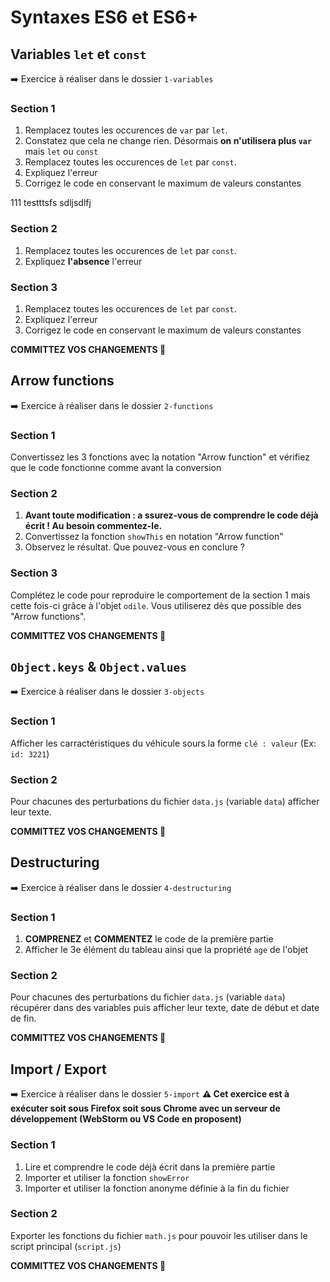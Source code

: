 # Syntaxes ES6 et ES6+

## Variables `let` et `const`
➡️ Exercice à réaliser dans le dossier `1-variables`

### Section 1
1. Remplacez toutes les occurences de `var` par `let`.
2. Constatez que cela ne change rien. Désormais **on n'utilisera plus `var`** mais `let` ou `const`
3. Remplacez toutes les occurences de `let` par `const`.
4. Expliquez l'erreur
5. Corrigez le code en conservant le maximum de valeurs constantes

111 testttsfs
sdljsdlfj


### Section 2
1. Remplacez toutes les occurences de `let` par `const`.
2. Expliquez **l'absence** l'erreur

### Section 3
1. Remplacez toutes les occurences de `let` par `const`.
2. Expliquez l'erreur
3. Corrigez le code en conservant le maximum de valeurs constantes

**COMMITTEZ VOS CHANGEMENTS 🚢**

## Arrow functions
➡️ Exercice à réaliser dans le dossier `2-functions`

### Section 1
Convertissez les 3 fonctions avec la notation "Arrow function" et vérifiez que le code fonctionne comme avant la conversion

### Section 2
1. **Avant toute modification : a ssurez-vous de comprendre le code déjà écrit ! Au besoin commentez-le.**
2. Convertissez la fonction `showThis` en notation "Arrow function"
3. Observez le résultat. Que pouvez-vous en conclure ?

### Section 3
Complétez le code pour reproduire le comportement de la section 1 mais cette fois-ci grâce à l'objet `odile`. Vous utiliserez dès que possible des "Arrow functions".

**COMMITTEZ VOS CHANGEMENTS 🚢**

## `Object.keys` & `Object.values`
➡️ Exercice à réaliser dans le dossier `3-objects`

### Section 1
Afficher les carractéristiques du véhicule sours la forme `clé : valeur` (Ex: `id: 3221`)

### Section 2
Pour chacunes des perturbations du fichier `data.js` (variable `data`) afficher leur texte.

**COMMITTEZ VOS CHANGEMENTS 🚢**

## Destructuring
➡️ Exercice à réaliser dans le dossier `4-destructuring`

### Section 1
1. **COMPRENEZ** et **COMMENTEZ** le code de la première partie
2. Afficher le 3e élément du tableau ainsi que la propriété `age` de l'objet

### Section 2
Pour chacunes des perturbations du fichier `data.js` (variable `data`) récupérer dans des variables puis afficher leur texte, date de début et date de fin.

**COMMITTEZ VOS CHANGEMENTS 🚢**

## Import / Export
➡️ Exercice à réaliser dans le dossier `5-import`
__⚠ Cet exercice est à exécuter soit sous Firefox soit sous Chrome avec un serveur de développement (WebStorm ou VS Code en proposent)__

### Section 1
1. Lire et comprendre le code déjà écrit dans la première partie
2. Importer et utiliser la fonction `showError`
2. Importer et utiliser la fonction anonyme définie à la fin du fichier

### Section 2
Exporter les fonctions du fichier `math.js` pour pouvoir les utiliser dans le script principal (`script.js`)

**COMMITTEZ VOS CHANGEMENTS 🚢**
